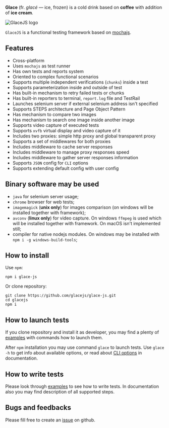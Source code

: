 **Glace** (fr. *glacé* — ice, frozen) is a cold drink based on **coffee** with addition of **ice cream**.

![GlaceJS logo](glace.png)

`GlaceJS` is a functional testing framework based on [mochajs](http://mochajs.org/).

## Features

- Cross-platform
- Uses `mochajs` as test runner
- Has own tests and reports system
- Oriented to complex functional scenarios
- Supports multiple independent verifications (`chunks`) inside a test
- Supports parameterization inside and outside of test
- Has built-in mechanism to retry failed tests or chunks
- Has built-in reporters to terminal, `report.log` file and TestRail
- Launches selenium server if external selenium address isn't specified
- Supports STEPS architecture and Page Object Pattern
- Has mechanism to compare two images
- Has mechanism to search one image inside another image
- Supports video capture of executed tests
- Supports `xvfb` virtual display and video capture of it
- Includes two proxies: simple http proxy and global transparent proxy
- Supports a set of middlewares for both proxies
- Includes middleware to cache server responses
- Includes middleware to manage proxy responses speed
- Includes middleware to gather server responses information
- Supports `JSON` config for `CLI` options
- Supports extending default config with user config

## Binary software may be used

- `java` for selenium server usage;
- `chrome` browser for web tests;
- `imagemagick` (**unix only**) for images comparison (on windows will be installed together with framework);
- `avconv` (**linux only**) for video capture. On windows `ffmpeg` is used which will be installed together with framework. On macOS isn't implemented still;
- compiler for native nodejs modules. On windows may be installed with `npm i -g windows-build-tools`;

## How to install

Use `npm`:

```
npm i glace-js
```

Or clone repository:

```
git clone https://github.com/glacejs/glace-js.git
cd glacejs
npm i
```

## How to launch tests

If you clone repository and install it as developer, you may find a plenty of [examples](https://github.com/glacejs/glace-js/tree/master/examples) with commands how to launch them.

After `npm` installation you may use command `glace` to launch tests. Use `glace -h` to get info about available options, or read about [CLI options](tutorial-console-args.html) in documentation.

## How to write tests

Please look through [examples](https://github.com/glacejs/glace-js/tree/master/examples) to see how to write tests. In documentation also you may find description of all supported steps.

## Bugs and feedbacks

Please fill free to create an [issue](https://github.com/glacejs/glace-js/issues) on github.
